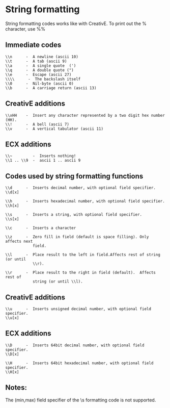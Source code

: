# String formatting
String formatting codes works like with CreativE. To print out the 
% character, use %%
## Immediate codes
```
\\n      -  A newline (ascii 10)
\\t      -  A tab (ascii 9)
\\a      -  A single quote  (')
\\q      -  A double quote (")
\\e      -  Escape (ascii 27)
\\\\      -  The backslash itself
\\0      -  Nil-byte (ascii 0)
\\b      -  A carriage return (ascii 13)
```

## CreativE additions
```
\\xHH    -  Insert any character represented by a two digit hex number (HH).
\\!      -  A bell (ascii 7)
\\v      -  A vertical tabulator (ascii 11)
```

## ECX additions
```
\\~         -  Inserts nothing!
\\1 .. \\9  -  ascii 1 .. ascii 9
```

## Codes used by string formatting functions
```
\\d      -  Inserts decimal number, with optional field specifier.
\\d[x]

\\h      -  Inserts hexadecimal number, with optional field specifier.
\\h[x]

\\s      -  Inserts a string, with optional field specifier.
\\s[x]

\\c      -  Inserts a character

\\z      -  Zero fill in field (default is space filling). Only affects next 
            field.

\\l      -  Place result to the left in field.Affects rest of string (or until 
            \\r).

\\r      -  Place result to the right in field (default).  Affects rest of 
            string (or until \\l).
```

## CreativE additions
```
\\u      -  Inserts unsigned decimal number, with optional field specifier.
\\u[x]
```

## ECX additions
```
\\D      -  Inserts 64bit decimal number, with optional field specifier.
\\D[x]

\\H      -  Inserts 64bit hexadecimal number, with optional field specifier.
\\H[x]
```

## Notes:

The (min,max) field specifier of the \\s formatting code is not supported.